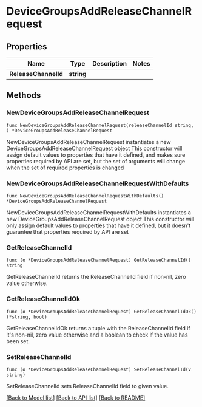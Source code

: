 # DeviceGroupsAddReleaseChannelRequest

## Properties

Name | Type | Description | Notes
------------ | ------------- | ------------- | -------------
**ReleaseChannelId** | **string** |  | 

## Methods

### NewDeviceGroupsAddReleaseChannelRequest

`func NewDeviceGroupsAddReleaseChannelRequest(releaseChannelId string, ) *DeviceGroupsAddReleaseChannelRequest`

NewDeviceGroupsAddReleaseChannelRequest instantiates a new DeviceGroupsAddReleaseChannelRequest object
This constructor will assign default values to properties that have it defined,
and makes sure properties required by API are set, but the set of arguments
will change when the set of required properties is changed

### NewDeviceGroupsAddReleaseChannelRequestWithDefaults

`func NewDeviceGroupsAddReleaseChannelRequestWithDefaults() *DeviceGroupsAddReleaseChannelRequest`

NewDeviceGroupsAddReleaseChannelRequestWithDefaults instantiates a new DeviceGroupsAddReleaseChannelRequest object
This constructor will only assign default values to properties that have it defined,
but it doesn't guarantee that properties required by API are set

### GetReleaseChannelId

`func (o *DeviceGroupsAddReleaseChannelRequest) GetReleaseChannelId() string`

GetReleaseChannelId returns the ReleaseChannelId field if non-nil, zero value otherwise.

### GetReleaseChannelIdOk

`func (o *DeviceGroupsAddReleaseChannelRequest) GetReleaseChannelIdOk() (*string, bool)`

GetReleaseChannelIdOk returns a tuple with the ReleaseChannelId field if it's non-nil, zero value otherwise
and a boolean to check if the value has been set.

### SetReleaseChannelId

`func (o *DeviceGroupsAddReleaseChannelRequest) SetReleaseChannelId(v string)`

SetReleaseChannelId sets ReleaseChannelId field to given value.



[[Back to Model list]](../README.md#documentation-for-models) [[Back to API list]](../README.md#documentation-for-api-endpoints) [[Back to README]](../README.md)



